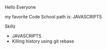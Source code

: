 Hello Everyone

my favorite Code School path is: JAVASCRIPTS

Skillz

* JAVASCRIPTS
* Killing history using git rebase
